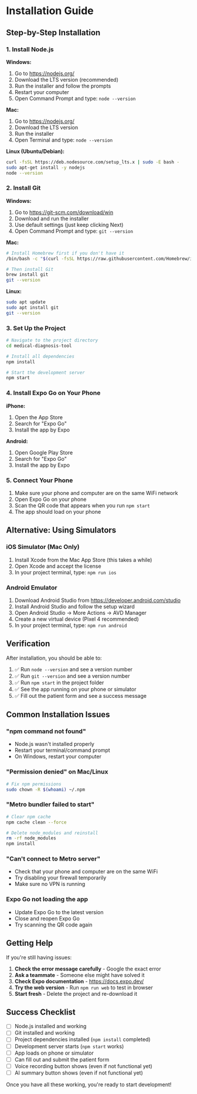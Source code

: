 # Installation Guide

## Step-by-Step Installation

### 1. Install Node.js

**Windows:**
1. Go to https://nodejs.org/
2. Download the LTS version (recommended)
3. Run the installer and follow the prompts
4. Restart your computer
5. Open Command Prompt and type: `node --version`

**Mac:**
1. Go to https://nodejs.org/
2. Download the LTS version
3. Run the installer
4. Open Terminal and type: `node --version`

**Linux (Ubuntu/Debian):**
```bash
curl -fsSL https://deb.nodesource.com/setup_lts.x | sudo -E bash -
sudo apt-get install -y nodejs
node --version
```

### 2. Install Git

**Windows:**
1. Go to https://git-scm.com/download/win
2. Download and run the installer
3. Use default settings (just keep clicking Next)
4. Open Command Prompt and type: `git --version`

**Mac:**
```bash
# Install Homebrew first if you don't have it
/bin/bash -c "$(curl -fsSL https://raw.githubusercontent.com/Homebrew/install/HEAD/install.sh)"

# Then install Git
brew install git
git --version
```

**Linux:**
```bash
sudo apt update
sudo apt install git
git --version
```

### 3. Set Up the Project

```bash
# Navigate to the project directory
cd medical-diagnosis-tool

# Install all dependencies
npm install

# Start the development server
npm start
```

### 4. Install Expo Go on Your Phone

**iPhone:**
1. Open the App Store
2. Search for "Expo Go"
3. Install the app by Expo

**Android:**
1. Open Google Play Store
2. Search for "Expo Go"
3. Install the app by Expo

### 5. Connect Your Phone

1. Make sure your phone and computer are on the same WiFi network
2. Open Expo Go on your phone
3. Scan the QR code that appears when you run `npm start`
4. The app should load on your phone

## Alternative: Using Simulators

### iOS Simulator (Mac Only)

1. Install Xcode from the Mac App Store (this takes a while)
2. Open Xcode and accept the license
3. In your project terminal, type: `npm run ios`

### Android Emulator

1. Download Android Studio from https://developer.android.com/studio
2. Install Android Studio and follow the setup wizard
3. Open Android Studio → More Actions → AVD Manager
4. Create a new virtual device (Pixel 4 recommended)
5. In your project terminal, type: `npm run android`

## Verification

After installation, you should be able to:

1. ✅ Run `node --version` and see a version number
2. ✅ Run `git --version` and see a version number
3. ✅ Run `npm start` in the project folder
4. ✅ See the app running on your phone or simulator
5. ✅ Fill out the patient form and see a success message

## Common Installation Issues

### "npm command not found"
- Node.js wasn't installed properly
- Restart your terminal/command prompt
- On Windows, restart your computer

### "Permission denied" on Mac/Linux
```bash
# Fix npm permissions
sudo chown -R $(whoami) ~/.npm
```

### "Metro bundler failed to start"
```bash
# Clear npm cache
npm cache clean --force

# Delete node_modules and reinstall
rm -rf node_modules
npm install
```

### "Can't connect to Metro server"
- Check that your phone and computer are on the same WiFi
- Try disabling your firewall temporarily
- Make sure no VPN is running

### Expo Go not loading the app
- Update Expo Go to the latest version
- Close and reopen Expo Go
- Try scanning the QR code again

## Getting Help

If you're still having issues:

1. **Check the error message carefully** - Google the exact error
2. **Ask a teammate** - Someone else might have solved it
3. **Check Expo documentation** - https://docs.expo.dev/
4. **Try the web version** - Run `npm run web` to test in browser
5. **Start fresh** - Delete the project and re-download it

## Success Checklist

- [ ] Node.js installed and working
- [ ] Git installed and working
- [ ] Project dependencies installed (`npm install` completed)
- [ ] Development server starts (`npm start` works)
- [ ] App loads on phone or simulator
- [ ] Can fill out and submit the patient form
- [ ] Voice recording button shows (even if not functional yet)
- [ ] AI summary button shows (even if not functional yet)

Once you have all these working, you're ready to start development!